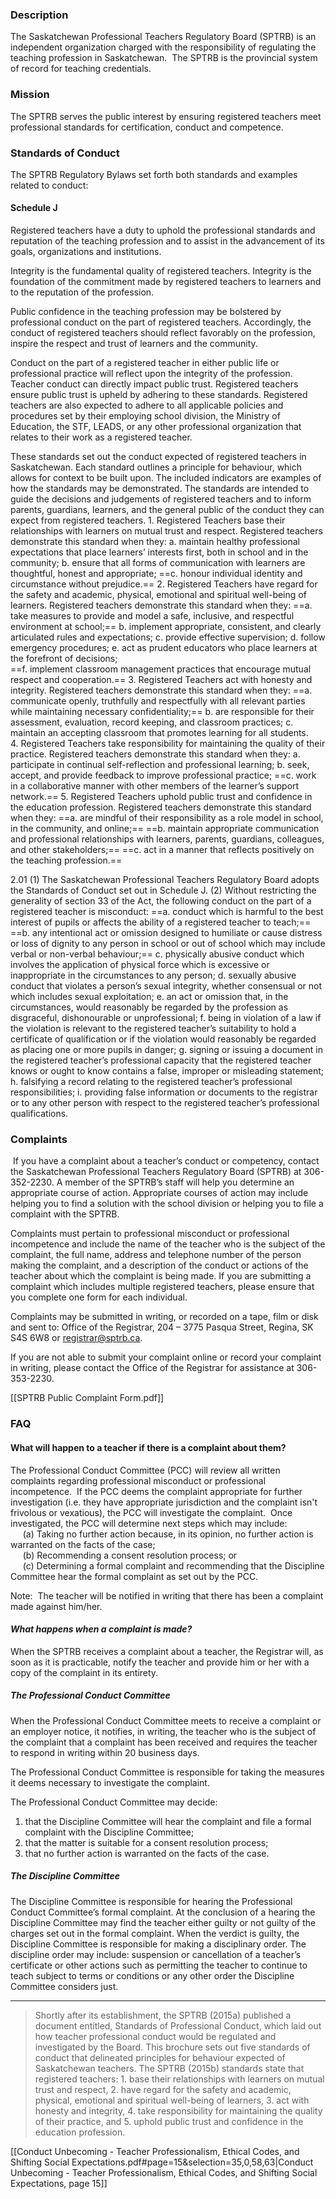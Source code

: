 ### Description
The Saskatchewan Professional Teachers Regulatory Board (SPTRB) is an independent organization charged with the responsibility of regulating the teaching profession in Saskatchewan.  The SPTRB is the provincial system of record for teaching credentials.

### Mission
The SPTRB serves the public interest by ensuring registered teachers meet professional standards for certification, conduct and competence.

### Standards of Conduct
The SPTRB Regulatory Bylaws set forth both standards and examples related to conduct:
#### Schedule J
Registered teachers have a duty to uphold the professional standards and reputation of the teaching profession and to assist in the advancement of its goals, organizations and institutions.

Integrity is the fundamental quality of registered teachers. Integrity is the foundation of the commitment made by registered teachers to learners and to the reputation of the profession.

Public confidence in the teaching profession may be bolstered by professional conduct on the part of registered teachers. Accordingly, the conduct of registered teachers should reflect favorably on the profession, inspire the respect and trust of learners and the community.

Conduct on the part of a registered teacher in either public life or professional practice will reflect upon the integrity of the profession. Teacher conduct can directly impact public trust. Registered teachers ensure public trust is upheld by adhering to these standards. Registered teachers are also expected to adhere to all applicable policies and procedures set by their employing school division, the Ministry of Education, the STF, LEADS, or any other professional organization that relates to their work as a registered teacher.

These standards set out the conduct expected of registered teachers in Saskatchewan. Each standard outlines a principle for behaviour, which allows for context to be built upon. The included indicators are examples of how the standards may be demonstrated. The standards are intended to guide the decisions and judgements of registered teachers and to inform parents, guardians, learners, and the general public of the conduct they can expect from registered teachers.
	1.  Registered Teachers base their relationships with learners on mutual trust and respect. Registered teachers demonstrate this standard when they:
		a.  maintain healthy professional expectations that place learners’ interests first, both in school and in the community;
		b. ensure that all forms of communication with learners are thoughtful, honest and appropriate;
		==c.  honour individual identity and circumstance without prejudice.==
	2. Registered Teachers have regard for the safety and academic, physical, emotional and spiritual well-being of learners. Registered teachers demonstrate this standard when they:
		 ==a.  take measures to provide and model a safe, inclusive, and respectful environment at school;==
		 b.  implement appropriate, consistent, and clearly articulated rules and expectations;
		 c.  provide effective supervision;
		 d.  follow emergency procedures;
		 e. act as prudent educators who place learners at the forefront of decisions;  	 
		 ==f.  implement classroom management practices that encourage mutual respect and cooperation.==
	3. Registered Teachers act with honesty and integrity. Registered teachers demonstrate this standard when they:
		==a. communicate openly, truthfully and respectfully with all relevant parties while maintaining necessary confidentiality;==
		b. are responsible for their assessment, evaluation, record keeping, and classroom practices;
		c. maintain an accepting classroom that promotes learning for all students.  
	 4.  Registered Teachers take responsibility for maintaining the quality of their practice. Registered teachers demonstrate this standard when they:
		a.  participate in continual self-reflection and professional learning;
		b. seek, accept, and provide feedback to improve professional practice;
		==c. work in a collaborative manner with other members of the learner’s support network.==
	5.  Registered Teachers uphold public trust and confidence in the education profession. Registered teachers demonstrate this standard when they:
		==a. are mindful of their responsibility as a role model in school, in the community, and online;==
		==b. maintain appropriate communication and professional relationships with learners, parents, guardians, colleagues, and other stakeholders;==
		==c. act in a manner that reflects positively on the teaching profession.==
	 

2.01
(1) The Saskatchewan Professional Teachers Regulatory Board adopts the Standards of Conduct set out in Schedule J.
(2) Without restricting the generality of section 33 of the Act, the following conduct on the part of a registered teacher is misconduct:
	==a. conduct which is harmful to the best interest of pupils or affects the ability of a registered teacher to teach;==
	==b. any intentional act or omission designed to humiliate or cause distress or loss of dignity to any person in school or out of school which may include verbal or non-verbal behaviour;==
	c. physically abusive conduct which involves the application of physical force which is excessive or inappropriate in the circumstances to any person;
	d. sexually abusive conduct that violates a person’s sexual integrity, whether consensual or not which includes sexual exploitation; 
	e. an act or omission that, in the circumstances, would reasonably be regarded by the profession as disgraceful, dishonourable or unprofessional;
	f. being in violation of a law if the violation is relevant to the registered teacher’s suitability to hold a certificate of qualification or if the violation would reasonably be regarded as placing one or more pupils in danger;
	g. signing or issuing a document in the registered teacher’s professional capacity that the registered teacher knows or ought to know contains a false, improper or misleading statement;
	h. falsifying a record relating to the registered teacher’s professional responsibilities;
	i. providing false information or documents to the registrar or to any other person with respect to the registered teacher’s professional qualifications.

### **Complaints** 

 If you have a complaint about a teacher’s conduct or competency, contact the Saskatchewan Professional Teachers Regulatory Board (SPTRB) at 306-352-2230. A member of the SPTRB’s staff will help you determine an appropriate course of action. Appropriate courses of action may include helping you to find a solution with the school division or helping you to file a complaint with the SPTRB.

Complaints must pertain to professional misconduct or professional incompetence and include the name of the teacher who is the subject of the complaint, the full name, address and telephone number of the person making the complaint, and a description of the conduct or actions of the teacher about which the complaint is being made. If you are submitting a complaint which includes multiple registered teachers, please ensure that you complete one form for each individual. 

Complaints may be submitted in writing, or recorded on a tape, film or disk and sent to: Office of the Registrar, 204 – 3775 Pasqua Street, Regina, SK S4S 6W8 or [registrar@sptrb.ca](mailto:registrar@sptrb.ca). 

If you are not able to submit your complaint online or record your complaint in writing, please contact the Office of the Registrar for assistance at 306-353-2230.

[[SPTRB Public Complaint Form.pdf]]

### FAQ
#### **What will happen to a teacher if there is a complaint about them?**

The Professional Conduct Committee (PCC) will review all written complaints regarding professional misconduct or professional incompetence.  If the PCC deems the complaint appropriate for further investigation (i.e. they have appropriate jurisdiction and the complaint isn't frivolous or vexatious), the PCC will investigate the complaint.  Once investigated, the PCC will determine next steps which may include:  
     (a) Taking no further action because, in its opinion, no further action is warranted on the facts of the case;  
     (b) Recommending a consent resolution process; or  
     (c) Determining a formal complaint and recommending that the Discipline Committee hear the formal complaint as set out by the PCC.
  
Note:  The teacher will be notified in writing that there has been a complaint made against him/her.

#### _What happens when a complaint is made?_

When the SPTRB receives a complaint about a teacher, the Registrar will, as soon as it is practicable, notify the teacher and provide him or her with a copy of the complaint in its entirety.  
  
##### **The Professional Conduct Committee**
When the Professional Conduct Committee meets to receive a complaint or an employer notice, it notifies, in writing, the teacher who is the subject of the complaint that a complaint has been received and requires the teacher to respond in writing within 20 business days.

The Professional Conduct Committee is responsible for taking the measures it deems necessary to investigate the complaint.

The Professional Conduct Committee may decide:
1. that the Discipline Committee will hear the complaint and file a formal complaint with the Discipline Committee;
2. that the matter is suitable for a consent resolution process;
3. that no further action is warranted on the facts of the case.

##### **The Discipline Committee**
The Discipline Committee is responsible for hearing the Professional Conduct Committee’s formal complaint. At the conclusion of a hearing the Discipline Committee may find the teacher either guilty or not guilty of the charges set out in the formal complaint. When the verdict is guilty, the Discipline Committee is responsible for making a disciplinary order. The discipline order may include: suspension or cancellation of a teacher’s certificate or other actions such as permitting the teacher to continue to teach subject to terms or conditions or any other order the Discipline Committee considers just.


---


> Shortly after its establishment, the SPTRB (2015a) published a document entitled, Standards of Professional Conduct, which laid out how teacher professional conduct would be regulated and investigated by the Board. This brochure sets out five standards of conduct that delineated principles for behaviour expected of Saskatchewan teachers. The SPTRB (2015b) standards state that registered teachers: 1. base their relationships with learners on mutual trust and respect, 2. have regard for the safety and academic, physical, emotional and spiritual well-being of learners, 3. act with honesty and integrity, 4. take responsibility for maintaining the quality of their practice, and 5. uphold public trust and confidence in the education profession.

[[Conduct Unbecoming - Teacher Professionalism, Ethical Codes, and Shifting Social Expectations.pdf#page=15&selection=35,0,58,63|Conduct Unbecoming - Teacher Professionalism, Ethical Codes, and Shifting Social Expectations, page 15]]

